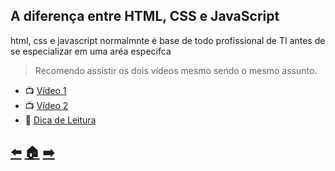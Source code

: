 ## A diferença entre HTML, CSS e JavaScript
html, css e javascript normalmnte é base de todo profissional de TI antes de se especializar em uma aréa especifca

> Recomendo assistir os dois vídeos mesmo sendo o mesmo assunto.
- :tv: [Vídeo 1](https://youtu.be/B4FU3NFRTDw)
- :tv: [Vídeo 2](https://www.youtube.com/watch?v=idv0Bcdwo6I)
- :book: [Dica de Leitura](https://www.alura.com.br/artigos/html-css-e-js-definicoes)
  
## [:arrow_left:](1-como-a-internet-funciona.md) [:house:](../README.md) [:arrow_right:](3-Frontend-Backend-Fullstack.md)